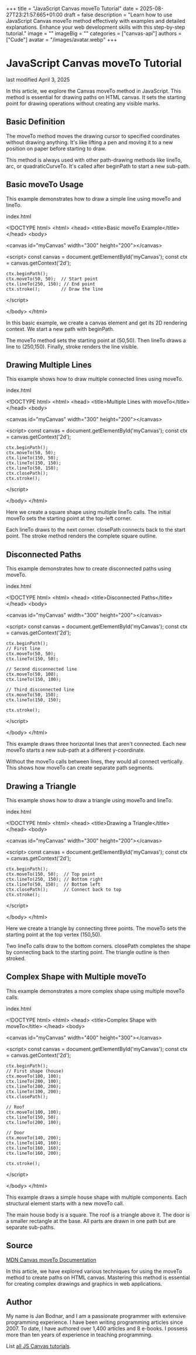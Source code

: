 +++
title = "JavaScript Canvas moveTo Tutorial"
date = 2025-08-27T23:21:57.665+01:00
draft = false
description = "Learn how to use JavaScript Canvas moveTo
method effectively with examples and detailed explanations. Enhance your web
development skills with this step-by-step tutorial."
image = ""
imageBig = ""
categories = ["canvas-api"]
authors = ["Cude"]
avatar = "/images/avatar.webp"
+++

# JavaScript Canvas moveTo Tutorial

last modified April 3, 2025

In this article, we explore the Canvas moveTo method in JavaScript. This
method is essential for drawing paths on HTML canvas. It sets the starting
point for drawing operations without creating any visible marks.

## Basic Definition

The moveTo method moves the drawing cursor to specified coordinates
without drawing anything. It's like lifting a pen and moving it to a new
position on paper before starting to draw.

This method is always used with other path-drawing methods like lineTo,
arc, or quadraticCurveTo. It's called after
beginPath to start a new sub-path.

## Basic moveTo Usage

This example demonstrates how to draw a simple line using moveTo and lineTo.

index.html
    

&lt;!DOCTYPE html&gt;
&lt;html&gt;
&lt;head&gt;
    &lt;title&gt;Basic moveTo Example&lt;/title&gt;
&lt;/head&gt;
&lt;body&gt;

&lt;canvas id="myCanvas" width="300" height="200"&gt;&lt;/canvas&gt;

&lt;script&gt;
    const canvas = document.getElementById('myCanvas');
    const ctx = canvas.getContext('2d');
    
    ctx.beginPath();
    ctx.moveTo(50, 50);  // Start point
    ctx.lineTo(250, 150); // End point
    ctx.stroke();        // Draw the line
&lt;/script&gt;

&lt;/body&gt;
&lt;/html&gt;

In this basic example, we create a canvas element and get its 2D rendering
context. We start a new path with beginPath.

The moveTo method sets the starting point at (50,50). Then
lineTo draws a line to (250,150). Finally, stroke
renders the line visible.

## Drawing Multiple Lines

This example shows how to draw multiple connected lines using moveTo.

index.html
    

&lt;!DOCTYPE html&gt;
&lt;html&gt;
&lt;head&gt;
    &lt;title&gt;Multiple Lines with moveTo&lt;/title&gt;
&lt;/head&gt;
&lt;body&gt;

&lt;canvas id="myCanvas" width="300" height="200"&gt;&lt;/canvas&gt;

&lt;script&gt;
    const canvas = document.getElementById('myCanvas');
    const ctx = canvas.getContext('2d');
    
    ctx.beginPath();
    ctx.moveTo(50, 50);
    ctx.lineTo(150, 50);
    ctx.lineTo(150, 150);
    ctx.lineTo(50, 150);
    ctx.closePath();
    ctx.stroke();
&lt;/script&gt;

&lt;/body&gt;
&lt;/html&gt;

Here we create a square shape using multiple lineTo calls. The initial
moveTo sets the starting point at the top-left corner.

Each lineTo draws to the next corner. closePath
connects back to the start point. The stroke method renders
the complete square outline.

## Disconnected Paths

This example demonstrates how to create disconnected paths using moveTo.

index.html
    

&lt;!DOCTYPE html&gt;
&lt;html&gt;
&lt;head&gt;
    &lt;title&gt;Disconnected Paths&lt;/title&gt;
&lt;/head&gt;
&lt;body&gt;

&lt;canvas id="myCanvas" width="300" height="200"&gt;&lt;/canvas&gt;

&lt;script&gt;
    const canvas = document.getElementById('myCanvas');
    const ctx = canvas.getContext('2d');
    
    ctx.beginPath();
    // First line
    ctx.moveTo(50, 50);
    ctx.lineTo(150, 50);
    
    // Second disconnected line
    ctx.moveTo(50, 100);
    ctx.lineTo(150, 100);
    
    // Third disconnected line
    ctx.moveTo(50, 150);
    ctx.lineTo(150, 150);
    
    ctx.stroke();
&lt;/script&gt;

&lt;/body&gt;
&lt;/html&gt;

This example draws three horizontal lines that aren't connected. Each new
moveTo starts a new sub-path at a different y-coordinate.

Without the moveTo calls between lines, they would all connect
vertically. This shows how moveTo can create separate path segments.

## Drawing a Triangle

This example shows how to draw a triangle using moveTo and lineTo.

index.html
    

&lt;!DOCTYPE html&gt;
&lt;html&gt;
&lt;head&gt;
    &lt;title&gt;Drawing a Triangle&lt;/title&gt;
&lt;/head&gt;
&lt;body&gt;

&lt;canvas id="myCanvas" width="300" height="200"&gt;&lt;/canvas&gt;

&lt;script&gt;
    const canvas = document.getElementById('myCanvas');
    const ctx = canvas.getContext('2d');
    
    ctx.beginPath();
    ctx.moveTo(150, 50);  // Top point
    ctx.lineTo(250, 150); // Bottom right
    ctx.lineTo(50, 150);  // Bottom left
    ctx.closePath();      // Connect back to top
    ctx.stroke();
&lt;/script&gt;

&lt;/body&gt;
&lt;/html&gt;

Here we create a triangle by connecting three points. The moveTo
sets the starting point at the top vertex (150,50).

Two lineTo calls draw to the bottom corners. closePath
completes the shape by connecting back to the starting point. The triangle
outline is then stroked.

## Complex Shape with Multiple moveTo

This example demonstrates a more complex shape using multiple moveTo calls.

index.html
    

&lt;!DOCTYPE html&gt;
&lt;html&gt;
&lt;head&gt;
    &lt;title&gt;Complex Shape with moveTo&lt;/title&gt;
&lt;/head&gt;
&lt;body&gt;

&lt;canvas id="myCanvas" width="400" height="300"&gt;&lt;/canvas&gt;

&lt;script&gt;
    const canvas = document.getElementById('myCanvas');
    const ctx = canvas.getContext('2d');
    
    ctx.beginPath();
    // First shape (house)
    ctx.moveTo(100, 100);
    ctx.lineTo(200, 100);
    ctx.lineTo(200, 200);
    ctx.lineTo(100, 200);
    ctx.closePath();
    
    // Roof
    ctx.moveTo(100, 100);
    ctx.lineTo(150, 50);
    ctx.lineTo(200, 100);
    
    // Door
    ctx.moveTo(140, 200);
    ctx.lineTo(140, 160);
    ctx.lineTo(160, 160);
    ctx.lineTo(160, 200);
    
    ctx.stroke();
&lt;/script&gt;

&lt;/body&gt;
&lt;/html&gt;

This example draws a simple house shape with multiple components. Each
structural element starts with a new moveTo call.

The main house body is a square. The roof is a triangle above it. The door
is a smaller rectangle at the base. All parts are drawn in one path but
are separate sub-paths.

## Source

[MDN Canvas moveTo Documentation](https://developer.mozilla.org/en-US/docs/Web/API/CanvasRenderingContext2D/moveTo)

In this article, we have explored various techniques for using the moveTo
method to create paths on HTML canvas. Mastering this method is essential
for creating complex drawings and graphics in web applications.

## Author

My name is Jan Bodnar, and I am a passionate programmer with extensive
programming experience. I have been writing programming articles since 2007.
To date, I have authored over 1,400 articles and 8 e-books. I possess more
than ten years of experience in teaching programming.

List [all JS Canvas tutorials](/all/#canvas).